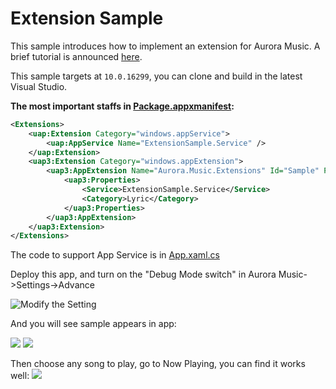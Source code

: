 # Extension Sample

This sample introduces how to implement an extension for Aurora Music. A brief tutorial is announced [here](../Documentation/Extension%20Development.md).

This sample targets at `10.0.16299`, you can clone and build in the latest Visual Studio.

**The most important staffs in [Package.appxmanifest](./ExtensionSample/Package.appxmanifest):**

```xml
<Extensions>
    <uap:Extension Category="windows.appService">
        <uap:AppService Name="ExtensionSample.Service" />
    </uap:Extension>
    <uap3:Extension Category="windows.appExtension">
        <uap3:AppExtension Name="Aurora.Music.Extensions" Id="Sample" PublicFolder="Public" DisplayName="Extension Sample" Description="This is a sample for lyric extension">
            <uap3:Properties>
                <Service>ExtensionSample.Service</Service>
                <Category>Lyric</Category>
            </uap3:Properties>
        </uap3:AppExtension>
    </uap3:Extension>
</Extensions>
```

The code to support App Service is in [App.xaml.cs](./ExtensionSample/App.xaml.cs)

Deploy this app, and turn on the "Debug Mode switch" in Aurora Music->Settings->Advance

![Modify the Setting](https://i.loli.net/2017/11/26/5a19a11d5519b.png "Enable the Debug Mode")

And you will see sample appears in app:

![](https://i.loli.net/2018/01/16/5a5e0bf0115ed.png)
![](https://i.loli.net/2018/01/16/5a5e0bf0116d7.png)

Then choose any song to play, go to Now Playing, you can find it works well:
![](https://i.loli.net/2018/01/16/5a5e0bfd3d439.png)
